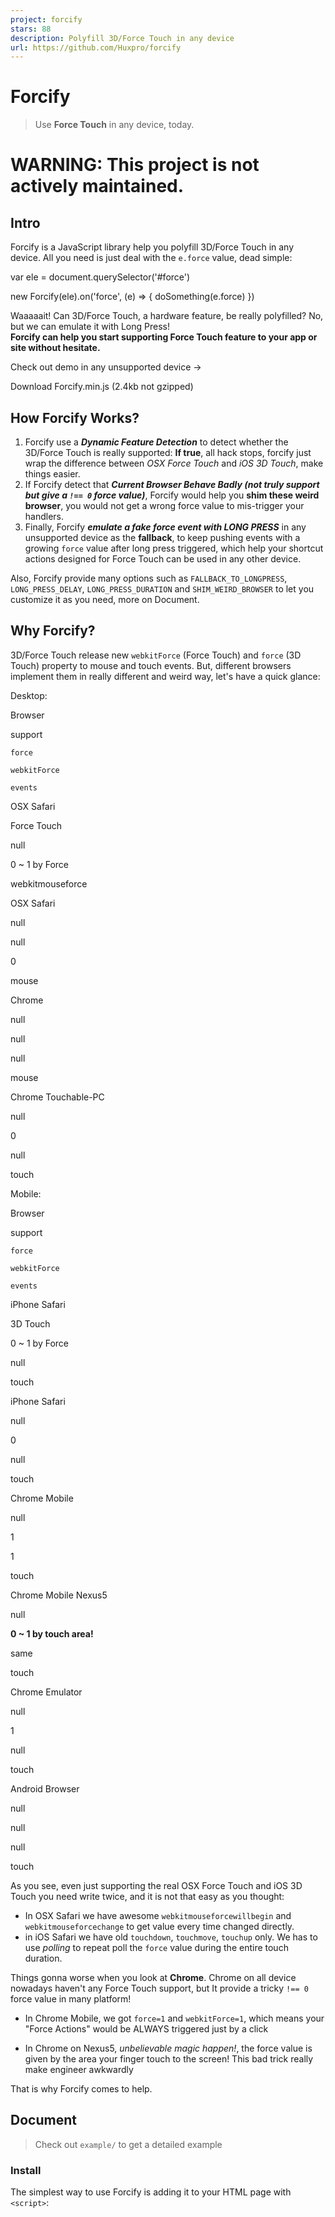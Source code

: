 ```yaml
---
project: forcify
stars: 88
description: Polyfill 3D/Force Touch in any device
url: https://github.com/Huxpro/forcify
---
```


Forcify
=======

> Use **Force Touch** in any device, today.

WARNING: This project is not actively maintained.
=================================================

Intro
-----

Forcify is a JavaScript library help you polyfill 3D/Force Touch in any device. All you need is just deal with the `e.force` value, dead simple:

var ele \= document.querySelector('#force')

new Forcify(ele).on('force', (e) \=> {
    doSomething(e.force)
})

Waaaaait! Can 3D/Force Touch, a hardware feature, be really polyfilled? No, but we can emulate it with Long Press!  
**Forcify can help you start supporting Force Touch feature to your app or site without hesitate.**

Check out demo in any unsupported device →

Download Forcify.min.js (2.4kb not gzipped)

How Forcify Works?
------------------

1.  Forcify use a _**Dynamic Feature Detection**_ to detect whether the 3D/Force Touch is really supported: **If true**, all hack stops, forcify just wrap the difference between _OSX Force Touch_ and _iOS 3D Touch_, make things easier.
2.  If Forcify detect that _**Current Browser Behave Badly (not truly support but give a `!== 0` force value)**_, Forcify would help you **shim these weird browser**, you would not get a wrong force value to mis-trigger your handlers.
3.  Finally, Forcify _**emulate a fake force event with LONG PRESS**_ in any unsupported device as the **fallback**, to keep pushing events with a growing `force` value after long press triggered, which help your shortcut actions designed for Force Touch can be used in any other device.

Also, Forcify provide many options such as `FALLBACK_TO_LONGPRESS`, `LONG_PRESS_DELAY`, `LONG_PRESS_DURATION` and `SHIM_WEIRD_BROWSER` to let you customize it as you need, more on Document.

Why Forcify?
------------

3D/Force Touch release new `webkitForce` (Force Touch) and `force` (3D Touch) property to mouse and touch events. But, different browsers implement them in really different and weird way, let's have a quick glance:

Desktop:

Browser

support

`force`

`webkitForce`

`events`

OSX Safari

Force Touch

null

0 ~ 1 by Force

webkitmouseforce

OSX Safari

null

null

0

mouse

Chrome

null

null

null

mouse

Chrome Touchable-PC

null

0

null

touch

Mobile:

Browser

support

`force`

`webkitForce`

`events`

iPhone Safari

3D Touch

0 ~ 1 by Force

null

touch

iPhone Safari

null

0

null

touch

Chrome Mobile

null

1

1

touch

Chrome Mobile Nexus5

null

**0 ~ 1 by touch area!**

same

touch

Chrome Emulator

null

1

null

touch

Android Browser

null

null

null

touch

As you see, even just supporting the real OSX Force Touch and iOS 3D Touch you need write twice, and it is not that easy as you thought:

-   In OSX Safari we have awesome `webkitmouseforcewillbegin` and `webkitmouseforcechange` to get value every time changed directly.
-   in iOS Safari we have old `touchdown`, `touchmove`, `touchup` only. We has to use _polling_ to repeat poll the `force` value during the entire touch duration.

Things gonna worse when you look at **Chrome**. Chrome on all device nowadays haven't any Force Touch support, but It provide a tricky `!== 0` force value in many platform!

-   In Chrome Mobile, we got `force=1` and `webkitForce=1`, which means your "Force Actions" would be ALWAYS triggered just by a click

-   In Chrome on Nexus5, _unbelievable magic happen!_, the force value is given by the area your finger touch to the screen! This bad trick really make engineer awkwardly

That is why Forcify comes to help.

Document
--------

> Check out `example/` to get a detailed example

### Install

The simplest way to use Forcify is adding it to your HTML page with `<script>`:

<script src\="https://unpkg.com/forcify/dist/forcify.min.js"\></script\>

And you can also include Forcify in your JavaScript bundle with ES6, CommonJS or AMD syntax.

$ npm install forcify --save

### Usage

Create a new Forcify instance, and use `on` to listen `force` event:

var ele  \= document.querySelector('#force')
var $ele \= new Forcify(ele)

// add event listener
$ele.on('force', (e) \=> {
    doSomething(e.force)
})

You can pass `options` into the `Forcify` constructor to override default options:

// only emit event in real supported device.
var $noFallback \= new Forcify(ele, {
    FALLBACK\_TO\_LONGPRESS: false
})

// I am sure there would be a mess watting for u
var $noShim \= new Forcify(ele, {
	SHIM\_WEIRD\_BROWSWR: false
})

// not easy to trigger...
var $longLongPress \= new Forcify(ele, {
	LONG\_PRESS\_DELAY: 10000 	//ms
})

Also, you can use `Forcify.config` to override default options globally

// let's make duration of the force grow slower.
Forcify.config({
	LONG\_PRESS\_DURATION: 500
})

API
---

### Forcify.defaults

Default options for Forcify instance.

##### `LONG_PRESS_DELAY: 200`

-   Type: `Number`
-   Default `200(ms)`
-   Delay to trigger fake Force Touch

##### `LONG_PRESS_DURATION: 100`

-   Type: `Number`
-   Default `1000(ms)`
-   Duration from MIN to MAX of the fake Force Touch

##### `FALLBACK_TO_LONGPRESS: true`

-   Type: `Boolean`
-   Default `true`
-   if Forcify fallback to long press on unsupport devices. if set false, Forcify will not fallback 'force' to 'long press'

##### `SHIM_WEIRD_BROWSER: true`

-   Type: `Boolean`
-   Default `true`
-   Some browser, such as Chrome, provide a very weird force value. if set false, Forcify would not try to find and ignore those weird behavior. Which means your "Force Actions" may
    -   be triggered just by a click in some 'force: 1' devices.
    -   be influenced in device like Nexus5 to give a force in (0,1)

### Forcify.detection

Object save the results of dynamic detection. All fields is `Boolean` type and default `false`.

##### `TOUCH3D`

Unfortunately there is not a feature detection for 3DTouch so far, so Forcify use a dynamic detection to detect it.  
If Forcify detects that force is support, all hacking stop.

##### `OSXFORCE`

OSX support real webkit force touch

##### `WEIRD_CHROME`

Chrome Mobile give any touchevent a 'force' property with value: 1.  
Forcify has to hack it.  
Forcify not detect Weird Chrome by UA but behaviors.

Known Issues
------------

-   When user use a old Macbook without force touch but a Magic Trackpad 2 and switch between them.

Thanks
------

Special thank to:

-   This nice post about iOS9 inspired me to create Forcify.
-   3D Touch Demo by @freinbichler, which I used in my examples.
